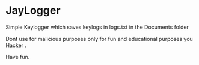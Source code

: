 # JayLogger

 Simple Keylogger which saves keylogs in logs.txt in the Documents folder 
 
 Dont use for malicious purposes only for fun and educational purposes you Hacker .
 
 Have fun.
